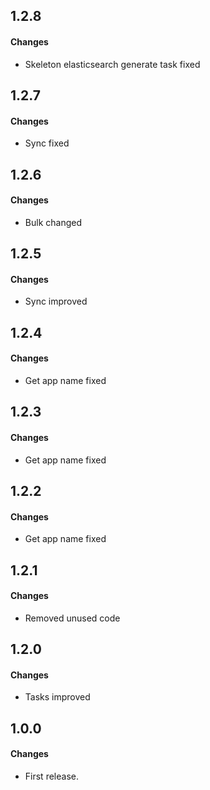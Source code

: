 1.2.8
------
#### Changes
* Skeleton elasticsearch generate task fixed

1.2.7
------
#### Changes
* Sync fixed

1.2.6
------
#### Changes
* Bulk changed

1.2.5
------
#### Changes
* Sync improved

1.2.4
------
#### Changes
* Get app name fixed

1.2.3
------
#### Changes
* Get app name fixed

1.2.2
------
#### Changes
* Get app name fixed

1.2.1
------
#### Changes
* Removed unused code

1.2.0
------
#### Changes
* Tasks improved

1.0.0
------
#### Changes
* First release.